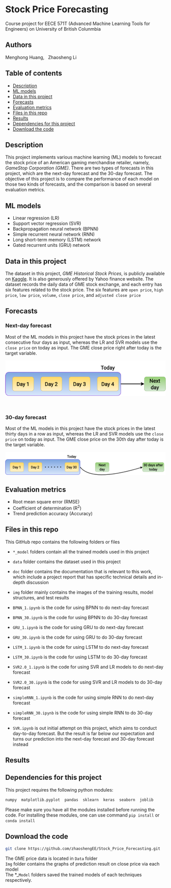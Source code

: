 # Stock Price Forecasting

Course project for EECE 571T (Advanced Machine Learning Tools for Engineers) on University of British Colunmbia

## Authors
Menghong Huang, &nbsp; Zhaosheng Li

## Table of contents

- [Description](#Description)
- [ML models](#ML-models)
- [Data in this project](#Data-in-this-project)
- [Forecasts](#Forecasts)
- [Evaluation metrics](#Evaluation-metrics)
- [Files in this repo](#Files-in-this-repo)
- [Results](#Results)
- [Dependencies for this project](#Dependencies-for-this-project)
- [Download the code](#Download-the-code)

## Description
This project implements various machine learning (ML) models to forecast the stock price of an
American gaming merchandise retailer, namely, _GameStop Corporation (GME)_. There are two types of forecasts in this project, which are the next-day forecast and the 30-day forecast. 
The objective of this project is to compare the performance of each model on those two kinds of forecasts, and the comparison is based on several evaluation metrics.

## ML models

- Linear regression (LR)
- Support vector regression (SVR)
- Backpropagation neural network (BPNN)
- Simple recurrent neural network (RNN)
- Long short-term memory (LSTM) network
- Gated recurrent units (GRU) network

## Data in this project

The dataset in this project, _GME Historical Stock Prices_, is publicly available on [Kaggle](https://www.kaggle.com/hananxx/gamestop-historical-stock-prices). It is also generously offered by Yahoo finance website.
The dataset records the daily data of GME stock exchange, and each entry has six features related to the stock price. The six features are `open price`, `high price`, `low price`, `volume`, `close price`, and `adjusted close price` 

## Forecasts

### Next-day forecast

Most of the ML models in this project have the stock prices in the latest consecutive four days as input, whereas the LR and SVR models use the `close price` on today as input.
The GME close price right after today is the target variable.

![Next-day_forecast.png](img/Next-day_forecast.png)

&nbsp;

### 30-day forecast

Most of the ML models in this project have the stock prices in the latest thirty days in a row as input, whereas the LR and SVR models use the `close price` on today as input.
The GME close price on the 30th day after today is the target variable.

![30-day_forecast.png](img/30-day_forecast.png)


## Evaluation metrics

- Root mean square error (RMSE)
- Coefficient of determination (R<sup>2</sup>)
- Trend prediction accuracy (Accuracy)

## Files in this repo

This GitHub repo contains the following folders or files

+ `*_model` folders contain all the trained models used in this project

+ `data` folder contains the dataset used in this project

+ `doc` folder contains the documentation that is relevant to this work, which include a project report that has specific technical details and in-depth discussion

+ `img` folder mainly contains the images of the training results, model structures, and test results

+ `BPNN_1.ipynb` is the code for using BPNN to do next-day forecast

+ `BPNN_30.ipynb` is the code for using BPNN to do 30-day forecast

+ `GRU_1.ipynb` is the code for using GRU to do next-day forecast

+ `GRU_30.ipynb` is the code for using GRU to do 30-day forecast

+ `LSTM_1.ipynb` is the code for using LSTM to do next-day forecast

+ `LSTM_30.ipynb` is the code for using LSTM to do 30-day forecast

+ `SVR2.0_1.ipynb` is the code for using SVR and LR models to do next-day forecast

+ `SVR2.0_30.ipynb` is the code for using SVR and LR models to do 30-day forecast

+ `simpleRNN_1.ipynb` is the code for using simple RNN to do next-day forecast

+ `simpleRNN_30.ipynb` is the code for using simple RNN to do 30-day forecast

+ `SVR.ipynb` is out initial attempt on this project, which aims to conduct day-to-day forecast. But the result is far below our expectation and turns our prediction into the next-day forecast and 30-day forecast instead

## Results

## Dependencies for this project

This project requires the following python modules:

```python
numpy  matplotlib.pyplot  pandas  sklearn  keras  seaborn  joblib
```

Please make sure you have all the modules installed before running the code. For installing these modules, one can use command `pip install` or `conda install`

## Download the code

```bash
git clone https://github.com/zhaoshengEE/Stock_Price_Forecasting.git
```


The GME price data is located in `Data` folder<br>
`Img` folder contains the graphs of prediction result on close price via each model<br>
The \*\_`Model` folders saved the trained models of each techniques respectively.
